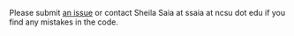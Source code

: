 Please submit [an issue](https://github.com/sheilasaia/paper-pao-review/issues) or contact Sheila Saia at ssaia at ncsu dot edu if you find any mistakes in the code.
